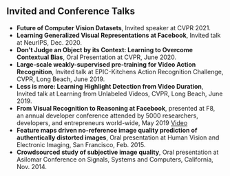 ## Invited and Conference Talks
- **Future of Computer Vision Datasets**, Invited speaker at CVPR 2021.
- **Learning Generalized Visual Representations at Facebook**, Invited talk at NeurIPS, Dec. 2020.
- **Don't Judge an Object by its Context: Learning to Overcome Contextual Bias**, Oral Presentation at CVPR, June 2020.
- **Large-scale weakly-supervised pre-training for Video Action Recognition**, Invited talk at EPIC-Kitchens Action Recognition Challenge,
CVPR, Long Beach, June 2019.
- **Less is more: Learning Highlight Detection from Video Duration**, Invited talk at Learning from Unlabeled Videos, CVPR, Long Beach, June 2019.
- **From Visual Recognition to Reasoning at Facebook**, presented at F8, an annual developer conference attended by 5000 researchers, developers, and entrepreneurs world-wide, May 2019 <a href="https://www.youtube.com/watch?v=5RcC18WEruk"> Video </a>
- **Feature maps driven no-reference image quality prediction of authentically distorted images**, Oral presentation at Human Vision and Electronic Imaging, San Francisco, Feb. 2015.
- **Crowdsourced study of subjective image quality**, Oral presentation at Asilomar Conference on Signals, Systems and Computers, California, Nov. 2014.
